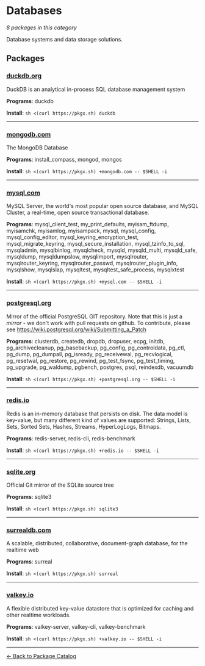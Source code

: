 # Databases

*8 packages in this category*

Database systems and data storage solutions.

## Packages

### [duckdb.org](../packages/duckdborg.md)

DuckDB is an analytical in-process SQL database management system

**Programs**: duckdb

**Install**: `sh <(curl https://pkgx.sh) duckdb`

---

### [mongodb.com](../packages/mongodbcom.md)

The MongoDB Database

**Programs**: install_compass, mongod, mongos

**Install**: `sh <(curl https://pkgx.sh) +mongodb.com -- $SHELL -i`

---

### [mysql.com](../packages/mysqlcom.md)

MySQL Server, the world's most popular open source database, and MySQL Cluster, a real-time, open source transactional database.

**Programs**: mysql_client_test, my_print_defaults, myisam_ftdump, myisamchk, myisamlog, myisampack, mysql, mysql_config, mysql_config_editor, mysql_keyring_encryption_test, mysql_migrate_keyring, mysql_secure_installation, mysql_tzinfo_to_sql, mysqladmin, mysqlbinlog, mysqlcheck, mysqld, mysqld_multi, mysqld_safe, mysqldump, mysqldumpslow, mysqlimport, mysqlrouter, mysqlrouter_keyring, mysqlrouter_passwd, mysqlrouter_plugin_info, mysqlshow, mysqlslap, mysqltest, mysqltest_safe_process, mysqlxtest

**Install**: `sh <(curl https://pkgx.sh) +mysql.com -- $SHELL -i`

---

### [postgresql.org](../packages/postgresqlorg.md)

Mirror of the official PostgreSQL GIT repository. Note that this is just a *mirror* - we don't work with pull requests on github. To contribute, please see https://wiki.postgresql.org/wiki/Submitting_a_Patch

**Programs**: clusterdb, createdb, dropdb, dropuser, ecpg, initdb, pg_archivecleanup, pg_basebackup, pg_config, pg_controldata, pg_ctl, pg_dump, pg_dumpall, pg_isready, pg_receivewal, pg_recvlogical, pg_resetwal, pg_restore, pg_rewind, pg_test_fsync, pg_test_timing, pg_upgrade, pg_waldump, pgbench, postgres, psql, reindexdb, vacuumdb

**Install**: `sh <(curl https://pkgx.sh) +postgresql.org -- $SHELL -i`

---

### [redis.io](../packages/redisio.md)

Redis is an in-memory database that persists on disk. The data model is key-value, but many different kind of values are supported: Strings, Lists, Sets, Sorted Sets, Hashes, Streams, HyperLogLogs, Bitmaps.

**Programs**: redis-server, redis-cli, redis-benchmark

**Install**: `sh <(curl https://pkgx.sh) +redis.io -- $SHELL -i`

---

### [sqlite.org](../packages/sqliteorg.md)

Official Git mirror of the SQLite source tree

**Programs**: sqlite3

**Install**: `sh <(curl https://pkgx.sh) sqlite3`

---

### [surrealdb.com](../packages/surrealdbcom.md)

A scalable, distributed, collaborative, document-graph database, for the realtime web

**Programs**: surreal

**Install**: `sh <(curl https://pkgx.sh) surreal`

---

### [valkey.io](../packages/valkeyio.md)

A flexible distributed key-value datastore that is optimized for caching and other realtime workloads.

**Programs**: valkey-server, valkey-cli, valkey-benchmark

**Install**: `sh <(curl https://pkgx.sh) +valkey.io -- $SHELL -i`

---

[← Back to Package Catalog](../package-catalog.md)

